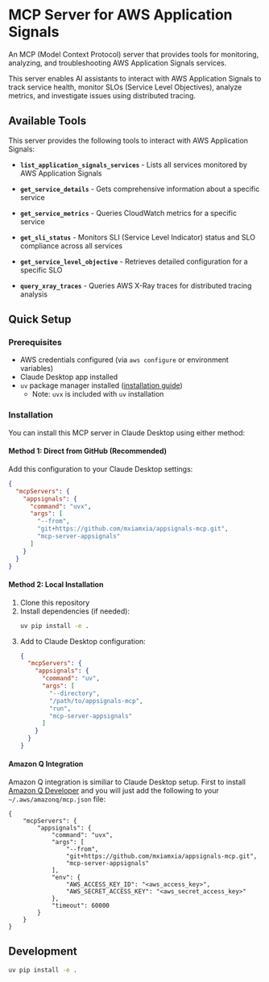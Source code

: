 # MCP Server for AWS Application Signals

An MCP (Model Context Protocol) server that provides tools for monitoring, analyzing, and troubleshooting AWS Application Signals services. 

This server enables AI assistants to interact with AWS Application Signals to track service health, monitor SLOs (Service Level Objectives), analyze metrics, and investigate issues using distributed tracing.

## Available Tools

This server provides the following tools to interact with AWS Application Signals:

- **`list_application_signals_services`** - Lists all services monitored by AWS Application Signals

- **`get_service_details`** - Gets comprehensive information about a specific service

- **`get_service_metrics`** - Queries CloudWatch metrics for a specific service

- **`get_sli_status`** - Monitors SLI (Service Level Indicator) status and SLO compliance across all services

- **`get_service_level_objective`** - Retrieves detailed configuration for a specific SLO

- **`query_xray_traces`** - Queries AWS X-Ray traces for distributed tracing analysis

## Quick Setup

### Prerequisites
- AWS credentials configured (via `aws configure` or environment variables)
- Claude Desktop app installed
- `uv` package manager installed ([installation guide](https://docs.astral.sh/uv/getting-started/installation/))
  - Note: `uvx` is included with `uv` installation

### Installation

You can install this MCP server in Claude Desktop using either method:

#### Method 1: Direct from GitHub (Recommended)
Add this configuration to your Claude Desktop settings:

```json
{
  "mcpServers": {
    "appsignals": {
      "command": "uvx",
      "args": [
        "--from",
        "git+https://github.com/mxiamxia/appsignals-mcp.git",
        "mcp-server-appsignals"
      ]
    }
  }
}
```

#### Method 2: Local Installation
1. Clone this repository
2. Install dependencies (if needed):
   ```bash
   uv pip install -e .
   ```
3. Add to Claude Desktop configuration:
   ```json
   {
     "mcpServers": {
       "appsignals": {
         "command": "uv",
         "args": [
           "--directory",
           "/path/to/appsignals-mcp",
           "run",
           "mcp-server-appsignals"
         ]
       }
     }
   }
   ```

#### Amazon Q Integration
Amazon Q integration is similiar to Claude Desktop setup. First to install 
[Amazon Q Developer](https://docs.aws.amazon.com/amazonq/latest/qdeveloper-ug/command-line-installing.html) 
and you will just add the following to your `~/.aws/amazonq/mcp.json` file:
```
{
    "mcpServers": {
        "appsignals": {
            "command": "uvx",
            "args": [
                "--from",
                "git+https://github.com/mxiamxia/appsignals-mcp.git",
                "mcp-server-appsignals"
            ],
            "env": {
                "AWS_ACCESS_KEY_ID": "<aws_access_key>",
                "AWS_SECRET_ACCESS_KEY": "<aws_secret_access_key>"
            },
            "timeout": 60000
        }
    }
}
```

## Development

```bash
uv pip install -e .
```
